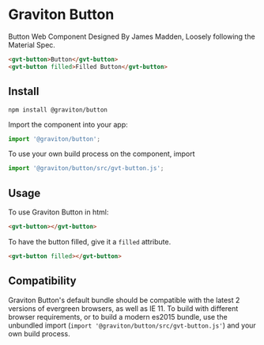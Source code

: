 # Graviton Button
Button Web Component Designed By James Madden, Loosely following the Material Spec.
<!---
```
<custom-element-demo>
  <template>
    <script src="../webcomponentsjs/webcomponents-lite.js"></script>
    <script src="https://unpkg.com/@graviton/button@latest"></script>
    <next-code-block></next-code-block>
  </template>
</custom-element-demo>
```
-->
```html
<gvt-button>Button</gvt-button>
<gvt-button filled>Filled Button</gvt-button>
```

## Install
```
npm install @graviton/button
```

Import the component into your app:
```js
import '@graviton/button';
```
To use your own build process on the component, import
```js
import '@graviton/button/src/gvt-button.js';
```

## Usage

To use Graviton Button in html:
```html
<gvt-button></gvt-button>
```

To have the button filled, give it a `filled` attribute.
```html
<gvt-button filled></gvt-button>
```

## Compatibility

Graviton Button's default bundle should be compatible with the latest 2 versions of evergreen browsers, as well as IE 11. To build with different browser requirements, or to build a modern es2015 bundle, use the unbundled import (`import '@graviton/button/src/gvt-button.js'`) and your own build process.